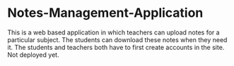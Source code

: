 # Notes-Management-Application
This is a web based application in which teachers can upload notes for a particular subject. The students can download these notes when they need it. The students and teachers both have to first create accounts in the site.
Not deployed yet.

